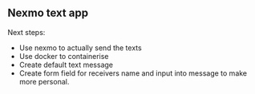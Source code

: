 ## Nexmo text app

Next steps:

- Use nexmo to actually send the texts
- Use docker to containerise
- Create default text message
- Create form field for receivers name and input into message to make more personal.

